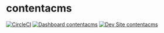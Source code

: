 # contentacms

[![CircleCI](https://circleci.com/gh/e0ipso/contentacms.svg?style=shield)](https://circleci.com/gh/e0ipso/contentacms)
[![Dashboard contentacms](https://img.shields.io/badge/dashboard-contentacms-yellow.svg)](https://dashboard.pantheon.io/sites/492bfc7e-4e14-416c-b92e-765d095d5e5a#dev/code)
[![Dev Site contentacms](https://img.shields.io/badge/site-contentacms-blue.svg)](http://dev-contentacms.pantheonsite.io/)